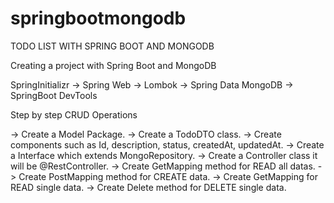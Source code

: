 # springbootmongodb

TODO LIST WITH SPRING BOOT AND MONGODB

Creating a project with Spring Boot and MongoDB

SpringInitializr
-> Spring Web
-> Lombok
-> Spring Data MongoDB
-> SpringBoot DevTools

Step by step CRUD Operations

-> Create a Model Package.
-> Create a TodoDTO class.
-> Create components such as Id, description, status, createdAt, updatedAt.
-> Create a Interface which extends MongoRepository.
-> Create a Controller class it will be @RestController.
-> Create GetMapping method for READ all datas.
-> Create PostMapping method for CREATE data.
-> Create GetMapping for READ single data.
-> Create Delete method for DELETE single data.
